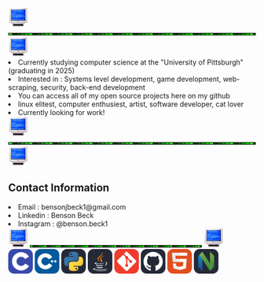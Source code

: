 
<div>
  <img width="40" src="https://github.com/BensonJBeck/BensonJBeck/blob/main/images/computer.gif">
  <img width="650" height="5"src="https://github.com/BensonJBeck/BensonJBeck/blob/main/images/loading.gif">
  <img width="40"src="https://github.com/BensonJBeck/BensonJBeck/blob/main/images/computer.gif">
</div>

<div>
  <li>Currently studying computer science at the "University of Pittsburgh" (graduating in 2025)</li>
  <li>Interested in : Systems level development, game development, web-scraping, security, back-end development</li>
  <li>You can access all of my open source projects here on my github</li>
  <li>linux elitest, computer enthusiest, artist, software developer, cat lover</li>
  <li>Currently looking for work!</li>
</div>

<div>
  <img width="40" src="https://github.com/BensonJBeck/BensonJBeck/blob/main/images/computer.gif">
  <img width="650" height="5"src="https://github.com/BensonJBeck/BensonJBeck/blob/main/images/loading.gif">
  <img width="40"src="https://github.com/BensonJBeck/BensonJBeck/blob/main/images/computer.gif">
</div>

<div>
  <h2>Contact Information</h2>
  <li>Email : bensonjbeck1@gmail.com</li>
  <li>Linkedin : Benson Beck</li>
  <li>Instagram : @benson.beck1</li>
</div>

<div>
  <img width="40" src="https://github.com/BensonJBeck/BensonJBeck/blob/main/images/computer.gif">
  <img width="350" height="5"src="https://github.com/BensonJBeck/BensonJBeck/blob/main/images/loading.gif">
  <img width="40"src="https://github.com/BensonJBeck/BensonJBeck/blob/main/images/computer.gif">
</div>

<div>
  <img width="50" src="https://github.com/BensonJBeck/BensonJBeck/blob/main/images/C.svg">
  <img width="50" src="https://github.com/BensonJBeck/BensonJBeck/blob/main/images/CPP.svg">
  <img width="50" src="https://github.com/BensonJBeck/BensonJBeck/blob/main/images/Python-Dark.svg">
  <img width="50" src="https://github.com/BensonJBeck/BensonJBeck/blob/main/images/Java-Dark.svg">
  <img width="50" src="https://github.com/BensonJBeck/BensonJBeck/blob/main/images/Git.svg">
  <img width="50" src="https://github.com/BensonJBeck/BensonJBeck/blob/main/images/Github-Dark.svg">
  <img width="50" src="https://github.com/BensonJBeck/BensonJBeck/blob/main/images/HTML.svg">
  <img width="50" src="https://github.com/BensonJBeck/BensonJBeck/blob/main/images/NeoVim-Dark.svg">
</div>
